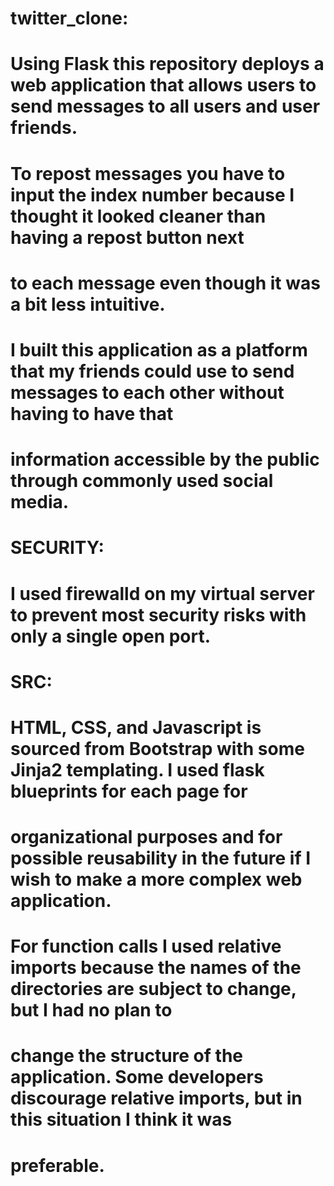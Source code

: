 # twitter_clone:
# Using Flask this repository deploys a web application that allows users to send messages to all users and user friends.
# To repost messages you have to input the index number because I thought it looked cleaner than having a repost button next 
# to each message even though it was a bit less intuitive.

# I built this application as a platform that my friends could use to send messages to each other without having to have that
# information accessible by the public through commonly used social media.

# SECURITY:
# I used firewalld on my virtual server to prevent most security risks with only a single open port. 

# SRC:
# HTML, CSS, and Javascript is sourced from Bootstrap with some Jinja2 templating. I used flask blueprints for each page for
# organizational purposes and for possible reusability in the future if I wish to make a more complex web application.
# For function calls I used relative imports because the names of the directories are subject to change, but I had no plan to 
# change the structure of the application. Some developers discourage relative imports, but in this situation I think it was
# preferable.
